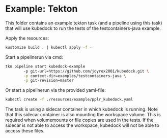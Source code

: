 # Example: Tekton

This folder contains an example tekton task (and a pipeline using this task) that will use kubedock to run the tests of the testcontainers-java example.

Apply the resources: 

```bash
kustomize build . | kubectl apply -f -
```
Start a pipelinerun via cmd:

```bash
tkn pipeline start kubedock-example
        -p git-url=https://github.com/joyrex2001/kubedock.git \
        -p context-dir=examples/testcontainers-java \
        -p git-revision=master
```

Or start a pipelinerun via the provided yaml-file:

```bash
kubectl create -f ./resources/example/pplr_kubedock.yaml
```

The task is using a sidecar container in which kubedock is running. Note that this sidecar container is also mounting the workspace volume. This is required when volumemounts or file copies are used in the tests. If the sidecar is not able to access the workspace, kubedock will not be able to access these files.